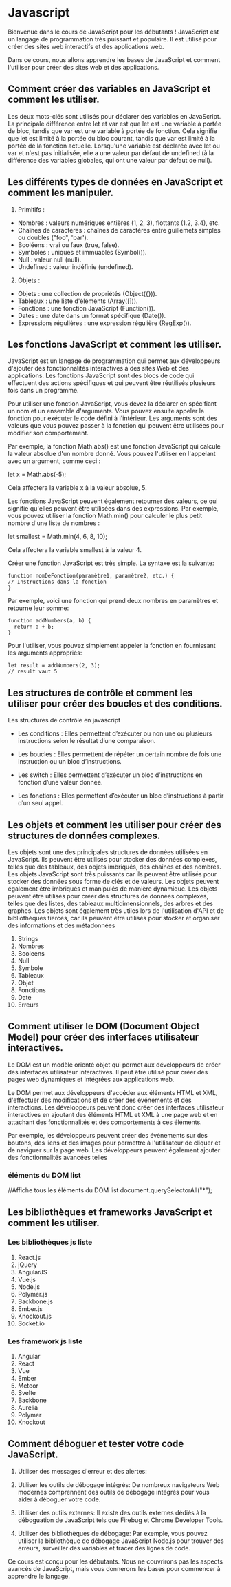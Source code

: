 # Javascript
Bienvenue dans le cours de JavaScript pour les débutants ! JavaScript est un langage de programmation très puissant et populaire. Il est utilisé pour créer des sites web interactifs et des applications web.

Dans ce cours, nous allons apprendre les bases de JavaScript et comment l'utiliser pour créer des sites web et des applications.

## Comment créer des variables en JavaScript et comment les utiliser.

Les deux mots-clés sont utilisés pour déclarer des variables en JavaScript. La principale différence entre let et var est que let est une variable à portée de bloc, tandis que var est une variable à portée de fonction. Cela signifie que let est limité à la portée du bloc courant, tandis que var est limité à la portée de la fonction actuelle. Lorsqu'une variable est déclarée avec let ou var et n'est pas initialisée, elle a une valeur par défaut de undefined (à la différence des variables globales, qui ont une valeur par défaut de null).


## Les différents types de données en JavaScript et comment les manipuler.


1. Primitifs :

- Nombres : valeurs numériques entières (1, 2, 3), flottants (1.2, 3.4), etc.
- Chaînes de caractères : chaînes de caractères entre guillemets simples ou doubles ("foo", 'bar').
- Booléens : vrai ou faux (true, false).
- Symboles : uniques et immuables (Symbol()).
- Null : valeur null (null).
- Undefined : valeur indéfinie (undefined).

2. Objets :

- Objets : une collection de propriétés (Object({})).
- Tableaux : une liste d'éléments (Array([])).
- Fonctions : une fonction JavaScript (Function()).
- Dates : une date dans un format spécifique (Date()).
- Expressions régulières : une expression régulière (RegExp()).

## Les fonctions JavaScript et comment les utiliser.

JavaScript est un langage de programmation qui permet aux développeurs d'ajouter des fonctionnalités interactives à des sites Web et des applications. Les fonctions JavaScript sont des blocs de code qui effectuent des actions spécifiques et qui peuvent être réutilisés plusieurs fois dans un programme.

Pour utiliser une fonction JavaScript, vous devez la déclarer en spécifiant un nom et un ensemble d'arguments. Vous pouvez ensuite appeler la fonction pour exécuter le code défini à l'intérieur. Les arguments sont des valeurs que vous pouvez passer à la fonction qui peuvent être utilisées pour modifier son comportement.

Par exemple, la fonction Math.abs() est une fonction JavaScript qui calcule la valeur absolue d'un nombre donné. Vous pouvez l'utiliser en l'appelant avec un argument, comme ceci :

let x = Math.abs(-5);

Cela affectera la variable x à la valeur absolue, 5.

Les fonctions JavaScript peuvent également retourner des valeurs, ce qui signifie qu'elles peuvent être utilisées dans des expressions. Par exemple, vous pouvez utiliser la fonction Math.min() pour calculer le plus petit nombre d'une liste de nombres :

let smallest = Math.min(4, 6, 8, 10);

Cela affectera la variable smallest à la valeur 4.

Créer une fonction JavaScript est très simple. La syntaxe est la suivante:
```
function nomDeFonction(paramètre1, paramètre2, etc.) {
// Instructions dans la fonction
}
```

Par exemple, voici une fonction qui prend deux nombres en paramètres et retourne leur somme:
```
function addNumbers(a, b) {
  return a + b;
}
```

Pour l'utiliser, vous pouvez simplement appeler la fonction en fournissant les arguments appropriés:
```
let result = addNumbers(2, 3);
// result vaut 5
```
## Les structures de contrôle et comment les utiliser pour créer des boucles et des conditions.

Les structures de contrôle en javascript

- Les conditions : Elles permettent d’exécuter ou non une ou plusieurs instructions selon le résultat d’une comparaison.

- Les boucles : Elles permettent de répéter un certain nombre de fois une instruction ou un bloc d’instructions.

- Les switch : Elles permettent d’exécuter un bloc d’instructions en fonction d’une valeur donnée.

- Les fonctions : Elles permettent d’exécuter un bloc d’instructions à partir d’un seul appel.

## Les objets et comment les utiliser pour créer des structures de données complexes.

Les objets sont une des principales structures de données utilisées en JavaScript. Ils peuvent être utilisés pour stocker des données complexes, telles que des tableaux, des objets imbriqués, des chaînes et des nombres. Les objets JavaScript sont très puissants car ils peuvent être utilisés pour stocker des données sous forme de clés et de valeurs. Les objets peuvent également être imbriqués et manipulés de manière dynamique. Les objets peuvent être utilisés pour créer des structures de données complexes, telles que des listes, des tableaux multidimensionnels, des arbres et des graphes. Les objets sont également très utiles lors de l'utilisation d'API et de bibliothèques tierces, car ils peuvent être utilisés pour stocker et organiser des informations et des métadonnées
1. Strings
2. Nombres
3. Booleens
4. Null
5. Symbole
6. Tableaux
7. Objet
8. Fonctions
9. Date
10. Erreurs
## Comment utiliser le DOM (Document Object Model) pour créer des interfaces utilisateur interactives.

Le DOM est un modèle orienté objet qui permet aux développeurs de créer des interfaces utilisateur interactives. Il peut être utilisé pour créer des pages web dynamiques et intégrées aux applications web. 

Le DOM permet aux développeurs d'accéder aux éléments HTML et XML, d'effectuer des modifications et de créer des événements et des interactions. Les développeurs peuvent donc créer des interfaces utilisateur interactives en ajoutant des éléments HTML et XML à une page web et en attachant des fonctionnalités et des comportements à ces éléments.

Par exemple, les développeurs peuvent créer des événements sur des boutons, des liens et des images pour permettre à l'utilisateur de cliquer et de naviguer sur la page web. Les développeurs peuvent également ajouter des fonctionnalités avancées telles

###  éléments du DOM list

//Affiche tous les éléments du DOM list
document.querySelectorAll("*");

## Les bibliothèques et frameworks JavaScript et comment les utiliser.
 ### Les bibliothèques js liste

1. React.js
2. jQuery
3. AngularJS
4. Vue.js
5. Node.js
6. Polymer.js
7. Backbone.js
8. Ember.js
9. Knockout.js
10. Socket.io

### Les framework js liste

1. Angular
2. React
3. Vue
4. Ember
5. Meteor
6. Svelte
7. Backbone
8. Aurelia
9. Polymer
10. Knockout

## Comment déboguer et tester votre code JavaScript.

1. Utiliser des messages d'erreur et des alertes: 

2. Utiliser les outils de débogage intégrés: De nombreux navigateurs Web modernes comprennent des outils de débogage intégrés pour vous aider à déboguer votre code. 

3. Utiliser des outils externes: Il existe des outils externes dédiés à la déboguation de JavaScript tels que Firebug et Chrome Developer Tools. 

4. Utiliser des bibliothèques de débogage: Par exemple, vous pouvez utiliser la bibliothèque de débogage JavaScript Node.js pour trouver des erreurs, surveiller des variables et tracer des lignes de code.

Ce cours est conçu pour les débutants. Nous ne couvrirons pas les aspects avancés de JavaScript, mais vous donnerons les bases pour commencer à apprendre le langage.
